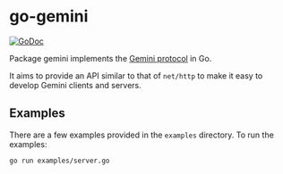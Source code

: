 # go-gemini

[![GoDoc](https://godoc.org/git.sr.ht/~adnano/gmi?status.svg)](https://godoc.org/git.sr.ht/~adnano/gmi)

Package gemini implements the [Gemini protocol](https://gemini.circumlunar.space) in Go.

It aims to provide an API similar to that of `net/http` to make it easy to develop Gemini clients and servers.

## Examples

There are a few examples provided in the `examples` directory.
To run the examples:

	go run examples/server.go
